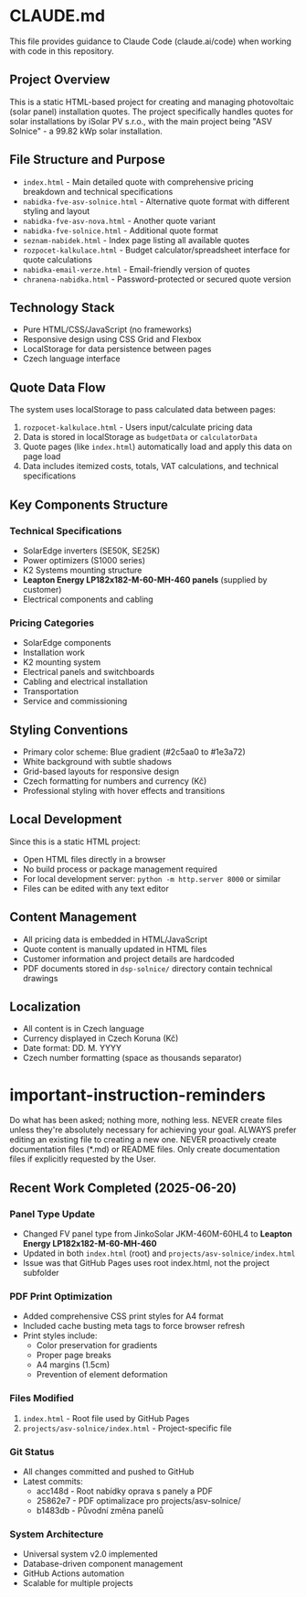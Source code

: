 # CLAUDE.md

This file provides guidance to Claude Code (claude.ai/code) when working with code in this repository.

## Project Overview

This is a static HTML-based project for creating and managing photovoltaic (solar panel) installation quotes. The project specifically handles quotes for solar installations by iSolar PV s.r.o., with the main project being "ASV Solnice" - a 99.82 kWp solar installation.

## File Structure and Purpose

- `index.html` - Main detailed quote with comprehensive pricing breakdown and technical specifications
- `nabidka-fve-asv-solnice.html` - Alternative quote format with different styling and layout
- `nabidka-fve-asv-nova.html` - Another quote variant
- `nabidka-fve-solnice.html` - Additional quote format
- `seznam-nabidek.html` - Index page listing all available quotes
- `rozpocet-kalkulace.html` - Budget calculator/spreadsheet interface for quote calculations
- `nabidka-email-verze.html` - Email-friendly version of quotes
- `chranena-nabidka.html` - Password-protected or secured quote version

## Technology Stack

- Pure HTML/CSS/JavaScript (no frameworks)
- Responsive design using CSS Grid and Flexbox
- LocalStorage for data persistence between pages
- Czech language interface

## Quote Data Flow

The system uses localStorage to pass calculated data between pages:
1. `rozpocet-kalkulace.html` - Users input/calculate pricing data
2. Data is stored in localStorage as `budgetData` or `calculatorData`
3. Quote pages (like `index.html`) automatically load and apply this data on page load
4. Data includes itemized costs, totals, VAT calculations, and technical specifications

## Key Components Structure

### Technical Specifications
- SolarEdge inverters (SE50K, SE25K)
- Power optimizers (S1000 series)
- K2 Systems mounting structure
- **Leapton Energy LP182x182-M-60-MH-460 panels** (supplied by customer)
- Electrical components and cabling

### Pricing Categories
- SolarEdge components
- Installation work
- K2 mounting system
- Electrical panels and switchboards
- Cabling and electrical installation
- Transportation
- Service and commissioning

## Styling Conventions

- Primary color scheme: Blue gradient (#2c5aa0 to #1e3a72)
- White background with subtle shadows
- Grid-based layouts for responsive design
- Czech formatting for numbers and currency (Kč)
- Professional styling with hover effects and transitions

## Local Development

Since this is a static HTML project:
- Open HTML files directly in a browser
- No build process or package management required
- For local development server: `python -m http.server 8000` or similar
- Files can be edited with any text editor

## Content Management

- All pricing data is embedded in HTML/JavaScript
- Quote content is manually updated in HTML files
- Customer information and project details are hardcoded
- PDF documents stored in `dsp-solnice/` directory contain technical drawings

## Localization

- All content is in Czech language
- Currency displayed in Czech Koruna (Kč)
- Date format: DD. M. YYYY
- Czech number formatting (space as thousands separator)

# important-instruction-reminders
Do what has been asked; nothing more, nothing less.
NEVER create files unless they're absolutely necessary for achieving your goal.
ALWAYS prefer editing an existing file to creating a new one.
NEVER proactively create documentation files (*.md) or README files. Only create documentation files if explicitly requested by the User.

## Recent Work Completed (2025-06-20)

### Panel Type Update
- Changed FV panel type from JinkoSolar JKM-460M-60HL4 to **Leapton Energy LP182x182-M-60-MH-460**
- Updated in both `index.html` (root) and `projects/asv-solnice/index.html`
- Issue was that GitHub Pages uses root index.html, not the project subfolder

### PDF Print Optimization
- Added comprehensive CSS print styles for A4 format
- Included cache busting meta tags to force browser refresh
- Print styles include:
  - Color preservation for gradients
  - Proper page breaks
  - A4 margins (1.5cm)
  - Prevention of element deformation

### Files Modified
1. `index.html` - Root file used by GitHub Pages
2. `projects/asv-solnice/index.html` - Project-specific file

### Git Status
- All changes committed and pushed to GitHub
- Latest commits:
  - acc148d - Root nabídky oprava s panely a PDF
  - 25862e7 - PDF optimalizace pro projects/asv-solnice/
  - b1483db - Původní změna panelů

### System Architecture
- Universal system v2.0 implemented
- Database-driven component management
- GitHub Actions automation
- Scalable for multiple projects